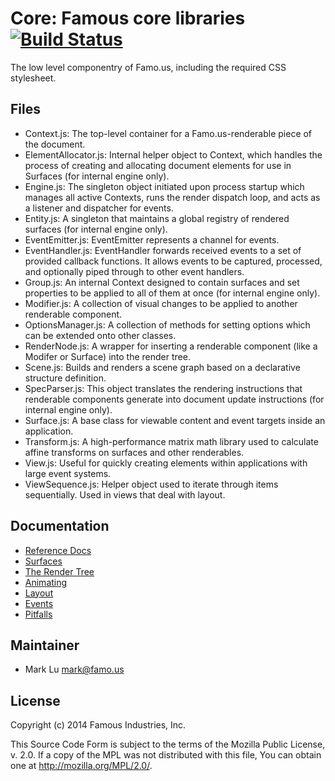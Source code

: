 Core: Famous core libraries [![Build Status](https://travis-ci.org/Famous/core.svg)](https://travis-ci.org/Famous/core)
===========================

The low level componentry of Famo.us, including the required CSS stylesheet.


## Files

- Context.js: The top-level container for a Famo.us-renderable piece of the document.
- ElementAllocator.js: Internal helper object to Context, which handles the process of creating and allocating document elements for use in Surfaces (for internal engine only).
- Engine.js: The singleton object initiated upon process startup which manages all active Contexts, runs  the render dispatch loop, and acts as a listener and dispatcher for events.
- Entity.js:  A singleton that maintains a global registry of rendered surfaces (for internal engine only).
- EventEmitter.js: EventEmitter represents a channel for events.
- EventHandler.js: EventHandler forwards received events to a set of provided callback functions. It allows events to be captured, processed, and optionally piped through to other event handlers.
- Group.js: An internal Context designed to contain surfaces and set properties to be applied to all of them at once (for internal engine only).
- Modifier.js:  A collection of visual changes to be applied to another renderable component.
- OptionsManager.js: A collection of methods for setting options which can be extended onto other classes.
- RenderNode.js: A wrapper for inserting a renderable component (like a Modifer or Surface) into the render tree.
- Scene.js: Builds and renders a scene graph based on a declarative structure definition.
- SpecParser.js: This object translates the rendering instructions that renderable components generate
     into document update instructions (for internal engine only).
- Surface.js:  A base class for viewable content and event targets inside an application.
- Transform.js: A high-performance matrix math library used to calculate affine transforms on surfaces and other renderables.
- View.js: Useful for quickly creating elements within applications with large event systems.
- ViewSequence.js: Helper object used to iterate through items sequentially. Used in views that deal with layout.

## Documentation

- [Reference Docs][reference-documentation]
- [Surfaces][surfaces]
- [The Render Tree][render-tree]
- [Animating][animating]
- [Layout][layout]
- [Events][events]
- [Pitfalls][pitfalls]


## Maintainer

- Mark Lu <mark@famo.us>


## License

Copyright (c) 2014 Famous Industries, Inc.

This Source Code Form is subject to the terms of the Mozilla Public License,
v. 2.0. If a copy of the MPL was not distributed with this file, You can obtain
one at http://mozilla.org/MPL/2.0/.


[reference-documentation]: http://famo.us/docs
[surfaces]: http://famo.us/guides/dev/surfaces.html
[animating]: http://famo.us/guides/dev/animating.html
[render-tree]: http://famo.us/guides/dev/render-tree.html
[layout]: http://famo.us/guides/dev/layout.html
[events]: http://famo.us/guides/dev/events.html
[pitfalls]: http://famo.us/guides/dev/pitfalls.html

